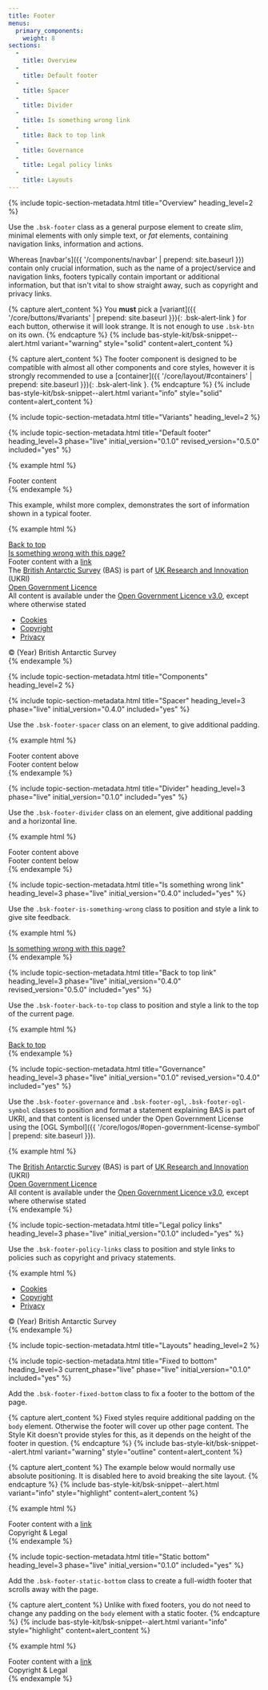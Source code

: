 ```yaml
---
title: Footer
menus:
  primary_components:
    weight: 8
sections:
  -
    title: Overview
  -
    title: Default footer
  -
    title: Spacer
  -
    title: Divider
  -
    title: Is something wrong link
  -
    title: Back to top link
  -
    title: Governance
  -
    title: Legal policy links
  -
    title: Layouts
---
```


{% include topic-section-metadata.html
  title="Overview"
  heading_level=2
%}

Use the `.bsk-footer` class as a general purpose element to create *slim*, minimal elements with only simple text,
or *fat* elements, containing navigation links, information and actions.

Whereas [navbar's]({{ '/components/navbar' | prepend: site.baseurl }}) contain only crucial information, such as the
name of a project/service and navigation links, footers typically contain important or additional information, but that
isn't vital to show straight away, such as copyright and privacy links.

{% capture alert_content %}
You **must** pick a [variant]({{ '/core/buttons/#variants' | prepend: site.baseurl }}){: .bsk-alert-link } for each
button, otherwise it will look strange. It is not enough to use `.bsk-btn` on its own.
{% endcapture %}
{% include bas-style-kit/bsk-snippet--alert.html
  variant="warning"
  style="solid"
  content=alert_content
%}

{% capture alert_content %}
The footer component is designed to be compatible with almost all other components and core styles, however it is
strongly recommended to use a [container]({{ '/core/layout/#containers' | prepend: site.baseurl }}){: .bsk-alert-link }.
{% endcapture %}
{% include bas-style-kit/bsk-snippet--alert.html
  variant="info"
  style="solid"
  content=alert_content
%}

{% include topic-section-metadata.html
  title="Variants"
  heading_level=2
%}

{% include topic-section-metadata.html
  title="Default footer"
  heading_level=3
  phase="live"
  initial_version="0.1.0"
  revised_version="0.5.0"
  included="yes"
%}

{% example html %}
<footer class="bsk-footer bsk-footer-default">
  <div class="bsk-container-fluid">
    Footer content
  </div>
</footer>
{% endexample %}

This example, whilst more complex, demonstrates the sort of information shown in a typical footer.

{% example html %}
<footer class="bsk-footer bsk-footer-default">
  <div class="bsk-container-fluid">
    <div class="bsk-footer-back-to-top">
      <a href="#site-top">Back to top</a>
    </div>
    <div class="bsk-footer-is-something-wrong">
      <a href="#">Is something wrong with this page?</a>
    </div>
    <div role="separator" class="bsk-footer-spacer"></div>
    <!-- main content -->
    <div class="bsk-row">
      <div class="bsk-col-12-md-6">
        Footer content with a <a href="#">link</a>
      </div>
    </div>
    <div role="separator" class="bsk-footer-divider"></div>
    <!-- Copyright & legal -->
    <div class="bsk-footer-governance">
      The <a href="https://www.bas.ac.uk">British Antarctic Survey</a> (BAS) is part of <a href="https://www.ukri.org">UK Research and Innovation</a> (UKRI)
      <div class="bsk-footer-ogl"><div class="bsk-ogl-symbol"><a href="http://www.nationalarchives.gov.uk/doc/open-government-licence" rel="license"><span class="bsk-ogl-symbol">Open Government Licence</span></a></div>
      All content is available under the <a href="http://www.nationalarchives.gov.uk/doc/open-government-licence" rel="license">Open Government Licence v3.0</a>, except where otherwise stated</div>
    </div>
    <div class="bsk-footer-policy-links">
      <ul class="bsk-list-inline">
        <li><a href="#">Cookies</a></li>
        <li><a href="#">Copyright</a></li>
        <li><a href="#">Privacy</a></li>
      </ul>
      © (Year) British Antarctic Survey
    </div>
  </div>
</footer>
{% endexample %}

{% include topic-section-metadata.html
  title="Components"
  heading_level=2
%}

{% include topic-section-metadata.html
  title="Spacer"
  heading_level=3
  phase="live"
  initial_version="0.4.0"
  included="yes"
%}

Use the `.bsk-footer-spacer` class on an element, to give additional padding.

{% example html %}
<footer class="bsk-footer bsk-footer-default">
  <div class="bsk-container-fluid">
    Footer content above
    <div role="separator" class="bsk-footer-spacer"></div>
    Footer content below
  </div>
</footer>
{% endexample %}

{% include topic-section-metadata.html
  title="Divider"
  heading_level=3
  phase="live"
  initial_version="0.1.0"
  included="yes"
%}

Use the `.bsk-footer-divider` class on an element, give additional padding and a horizontal line.

{% example html %}
<footer class="bsk-footer bsk-footer-default">
  <div class="bsk-container-fluid">
    Footer content above
    <div role="separator" class="bsk-footer-divider"></div>
    Footer content below
  </div>
</footer>
{% endexample %}

{% include topic-section-metadata.html
  title="Is something wrong link"
  heading_level=3
  phase="live"
  initial_version="0.4.0"
  included="yes"
%}

Use the `.bsk-footer-is-something-wrong` class to position and style a link to give site feedback.

{% example html %}
<footer class="bsk-footer bsk-footer-default">
  <div class="bsk-container-fluid">
    <div class="bsk-footer-is-something-wrong">
      <a href="#">Is something wrong with this page?</a>
    </div>
  </div>
</footer>
{% endexample %}

{% include topic-section-metadata.html
  title="Back to top link"
  heading_level=3
  phase="live"
  initial_version="0.4.0"
  revised_version="0.5.0"
  included="yes"
%}

Use the `.bsk-footer-back-to-top` class to position and style a link to the top of the current page.

{% example html %}
<footer class="bsk-footer bsk-footer-default">
  <div class="bsk-container-fluid">
    <div class="bsk-footer-back-to-top">
      <a href="#site-top">Back to top</a>
    </div>
  </div>
</footer>
{% endexample %}

{% include topic-section-metadata.html
  title="Governance"
  heading_level=3
  phase="live"
  initial_version="0.1.0"
  revised_version="0.4.0"
  included="yes"
%}

Use the `.bsk-footer-governance` and `.bsk-footer-ogl`, `.bsk-footer-ogl-symbol` classes to position and format a
statement explaining BAS is part of UKRI, and that content is licensed under the Open Government License using the
[OGL Symbol]({{ '/core/logos/#open-government-license-symbol' | prepend: site.baseurl }}).

{% example html %}
<footer class="bsk-footer bsk-footer-default">
  <div class="bsk-container-fluid">
    <div class="bsk-footer-governance">
      The <a href="https://www.bas.ac.uk">British Antarctic Survey</a> (BAS) is part of <a href="https://www.ukri.org">UK Research and Innovation</a> (UKRI)
      <div class="bsk-footer-ogl"><div class="bsk-ogl-symbol"><a href="http://www.nationalarchives.gov.uk/doc/open-government-licence" rel="license"><span class="bsk-ogl-symbol">Open Government Licence</span></a></div>
      All content is available under the <a href="http://www.nationalarchives.gov.uk/doc/open-government-licence" rel="license">Open Government Licence v3.0</a>, except where otherwise stated</div>
    </div>
  </div>
</footer>
{% endexample %}

{% include topic-section-metadata.html
  title="Legal policy links"
  heading_level=3
  phase="live"
  initial_version="0.1.0"
  included="yes"
%}

Use the `.bsk-footer-policy-links` class to position and style links to policies such as copyright and privacy
statements.

{% example html %}
<footer class="bsk-footer bsk-footer-default">
  <div class="bsk-container-fluid">
    <div class="bsk-footer-policy-links">
      <ul class="bsk-list-inline">
        <li><a href="#">Cookies</a></li>
        <li><a href="#">Copyright</a></li>
        <li><a href="#">Privacy</a></li>
      </ul>
      © (Year) British Antarctic Survey
    </div>
  </div>
</footer>
{% endexample %}

{% include topic-section-metadata.html
  title="Layouts"
  heading_level=2
%}

{% include topic-section-metadata.html
  title="Fixed to bottom"
  heading_level=3
  current_phase="live"
  phase="live"
  initial_version="0.1.0"
  included="yes"
%}

Add the `.bsk-footer-fixed-bottom` class to fix a footer to the bottom of the page.

{% capture alert_content %}
Fixed styles require additional padding on the `body` element. Otherwise the footer will cover up other page content.
The Style Kit doesn't provide styles for this, as it depends on the height of the footer in question.
{% endcapture %}
{% include bas-style-kit/bsk-snippet--alert.html
  variant="warning"
  style="outline"
  content=alert_content
%}

{% capture alert_content %}
The example below would normally use absolute positioning. It is disabled here to avoid breaking the site layout.
{% endcapture %}
{% include bas-style-kit/bsk-snippet--alert.html
  variant="info"
  style="highlight"
  content=alert_content
%}

{% example html %}
<footer class="bsk-footer bsk-footer-default bsk-footer-fixed-bottom">
  <!-- A '.fluid-container' is used for demonstration purposes, a '.container' would 'break out' of the example box -->
  <div class="bsk-container-fluid">
    Footer content with a <a href="#">link</a>
    <div role="separator" class="bsk-footer-divider"></div>
    <!-- Copyright & legal -->
    <div class="bsk-pull-right">
      Copyright &amp; Legal
    </div>
  </div>
</footer>
{% endexample %}

{% include topic-section-metadata.html
  title="Static bottom"
  heading_level=3
  phase="live"
  initial_version="0.1.0"
  included="yes"
%}

Add the `.bsk-footer-static-bottom` class to create a full-width footer that scrolls away with the page.

{% capture alert_content %}
Unlike with fixed footers, you do not need to change any padding on the `body` element with a static footer.
{% endcapture %}
{% include bas-style-kit/bsk-snippet--alert.html
  variant="info"
  style="highlight"
  content=alert_content
%}

{% example html %}
<footer class="bsk-footer bsk-footer-default bsk-footer-static-bottom">
  <!-- A '.fluid-container' is used for demonstration purposes, a '.container' would 'break out' of the example box -->
  <div class="bsk-container-fluid">
    Footer content with a <a href="#">link</a>
    <div role="separator" class="bsk-footer-divider"></div>
    <!-- Copyright & legal -->
    <div class="bsk-pull-right">
      Copyright &amp; Legal
    </div>
  </div>
</footer>
{% endexample %}
